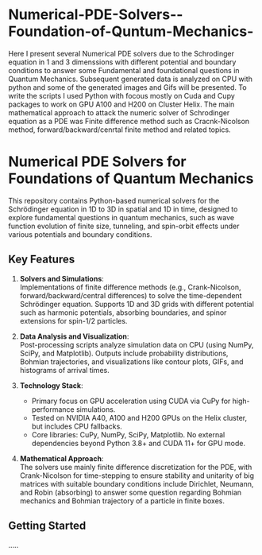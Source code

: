 # Numerical-PDE-Solvers--Foundation-of-Quntum-Mechanics-
Here I present several Numerical PDE solvers due to the Schrodinger equation in 1 and 3 dimenssions with different potential and boundary conditions to answer some Fundamental and foundational questions in Quantum Mechanics.
Subsequent generated data is analyzed on CPU with python and some of the generated images and Gifs will be presented.
To write the scripts I used Python with focous mostly on Cuda and Cupy packages to work on GPU A100 and H200 on Cluster Helix.
The main mathematical approach to attack the numeric solver of Schrodinger equation as a PDE was Finite difference method such as Cracnk-Nicolson method, forward/backward/cenrtal finite method and related topics.



# Numerical PDE Solvers for Foundations of Quantum Mechanics

This repository contains Python-based numerical solvers for the Schrödinger equation in 1D to 3D in spatial and 1D in time, designed to explore fundamental questions in quantum mechanics, such as wave function evolution of finite size, tunneling, and spin-orbit effects under various potentials and boundary conditions.

## Key Features
1. **Solvers and Simulations**:  
   Implementations of finite difference methods (e.g., Crank-Nicolson, forward/backward/central differences) to solve the time-dependent Schrödinger equation. Supports 1D and 3D grids with different potential such as harmonic potentials, absorbing boundaries, and spinor extensions for spin-1/2 particles.

2. **Data Analysis and Visualization**:  
   Post-processing scripts analyze simulation data on CPU (using NumPy, SciPy, and Matplotlib). Outputs include probability distributions, Bohmian trajectories, and visualizations like contour plots, GIFs, and histograms of arrival times.

3. **Technology Stack**:  
   - Primary focus on GPU acceleration using CUDA via CuPy for high-performance simulations.  
   - Tested on NVIDIA A40, A100 and H200 GPUs on the Helix cluster, but includes CPU fallbacks.  
   - Core libraries: CuPy, NumPy, SciPy, Matplotlib. No external dependencies beyond Python 3.8+ and CUDA 11+ for GPU mode.

4. **Mathematical Approach**:  
   The solvers use mainly finite difference discretization for the PDE, with Crank-Nicolson for time-stepping to ensure stability and unitarity of big matrices with suitable boundary conditions include Dirichlet, Neumann, and Robin (absorbing) to answer some question regarding Bohmian mechanics and Bohmian trajectory of a particle in finite boxes.

## Getting Started

.....
